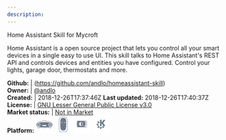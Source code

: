 ```yaml
---
description: 
---
```

Home Assistant Skill for Mycroft

Home Assistant is a open source project that lets you control all your smart devices in a single easy to use UI.  This skill talks to Home Assistant's REST API and controls devices and entities you have configured.  Control your lights, garage door, thermostats and more.

**Github:** | (https://github.com/andlo/homeassistant-skill)  
**Owner:** | [@andlo](https://github.com/andlo)  
**Created:** | 2018-12-26T17:37:46Z  **Last updated:** 2018-12-26T17:40:37Z  
**License:** | [GNU Lesser General Public License v3.0](https://api.github.com/licenses/lgpl-3.0)  
**Market status:** | [Not in Market](https://market.mycroft.ai/skill/)  
**Platform:**   ![](.gitbook/assets/mark-1-icon.png)  ![](.gitbook/assets/mark-2-icon.png)  ![](.gitbook/assets/picroft-icon.png)  ![](.gitbook/assets/kde.png)   
